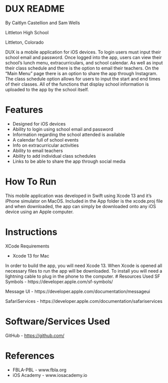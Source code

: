 # DUX README
<p> By Caitlyn Castellion and Sam Wells 
<p>Littleton High School 
<p>Littleton, Colorado 

DUX is a mobile application for iOS devices. To login users must input their school email and password. Once logged into the app, users can view their school’s lunch menu, extracurriculars, and school calendar. As well as input their class schedule and there is the option to email their teachers. On the “Main Menu” page there is an option to share the app through Instagram. The class schedule option allows for users to input the start and end times of their classes. All of the functions that display school information is uploaded to the app by the school itself. 
 
  
# Features 
<ul>
  <li>Designed for iOS devices</li>
  <li>Ability to login using school email and password</li>
  <li>Information regarding the school attended is available</li>
  <li>A calendar full of school events</li>
  <li>Info on extracurricular activities</li>
  <li>Ability to email teachers</li>
  <li>Ability to add individual class schedules</li>
  <li>Links to be able to share the app through social media</li>
</ul>

# How To Run
This mobile application was developed in Swift using Xcode 13 and it’s iPhone simulator on MacOS. Included in the App folder is the xcode.proj file and when downloaded, the app can simply be downloaded onto any iOS device using an Apple computer. 

# Instructions 
XCode Requirements 
<ul>
 <li>Xcode 13 for Mac</li>
</ul>
In order to build the app, you will need Xcode 13. When Xcode is opened all necessary files to run the app will be downloaded. To install you will need a lightning cable to plug in the phone to the computer. 
# Resources Used
SF Symbols - https://developer.apple.com/sf-symbols/
<p> Message UI - https://developer.apple.com/documentation/messageui
<p> SafariServices - https://developer.apple.com/documentation/safariservices
 
# Software/Services Used
GitHub - https://github.com/
 
# References
<ul>
  <li>FBLA-PBL - www.fbla.org</li>
  <li>iOS Academy - www.iosacademy.io </li>
</ul>
 
